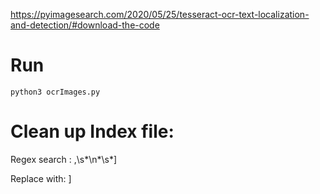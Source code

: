 https://pyimagesearch.com/2020/05/25/tesseract-ocr-text-localization-and-detection/#download-the-code

# Run

```
python3 ocrImages.py
```

# Clean up Index file:

Regex search : ,\s*\n*\s\*\]

Replace with: ]
